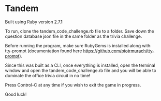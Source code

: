# Tandem

Built using Ruby version 2.7.1

To run, clone the tandem_code_challenge.rb file to a folder. Save down the question database json file in the same folder as the trivia challenge.

Before running the program, make sure RubyGems is installed along with tty-prompt (documentation found here https://github.com/piotrmurach/tty-prompt).

Since this was built as a CLI, once everything is installed, open the terminal window and open the tandem_code_challenge.rb file and you will be able to dominate the office trivia circuit in no time!

Press Control-C at any time if you wish to exit the game in progress.

Good luck!
